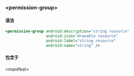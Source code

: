 ### \<permission-group>



#### 语法

```xml
<permission-group android:description="string resource"
                  android:icon="drawable resource"
                  android:label="string resource"
                  android:name="string" />
```

#### 包含于

\<manifest>

